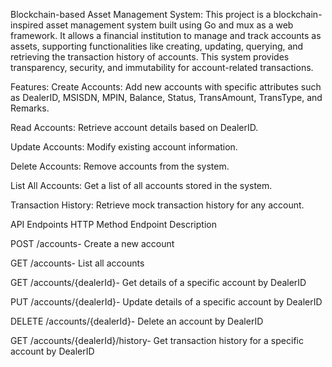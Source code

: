 Blockchain-based Asset Management System: 
This project is a blockchain-inspired asset management system built using Go and mux as a web framework. It allows a financial institution to manage and track accounts as assets, supporting functionalities 
like creating, updating, querying, and retrieving the transaction history of accounts. This system provides transparency, security, and immutability for account-related transactions.

Features:
Create Accounts: Add new accounts with specific attributes such as DealerID, MSISDN, MPIN, Balance, Status, TransAmount, TransType, and Remarks.

Read Accounts: Retrieve account details based on DealerID.

Update Accounts: Modify existing account information.

Delete Accounts: Remove accounts from the system.

List All Accounts: Get a list of all accounts stored in the system.

Transaction History: Retrieve mock transaction history for any account.


API Endpoints
HTTP Method	Endpoint	Description

POST	/accounts-	Create a new account

GET	/accounts-	List all accounts

GET	/accounts/{dealerId}-	Get details of a specific account by DealerID

PUT	/accounts/{dealerId}-	Update details of a specific account by DealerID

DELETE	/accounts/{dealerId}-	Delete an account by DealerID

GET	/accounts/{dealerId}/history-	Get transaction history for a specific account by DealerID
